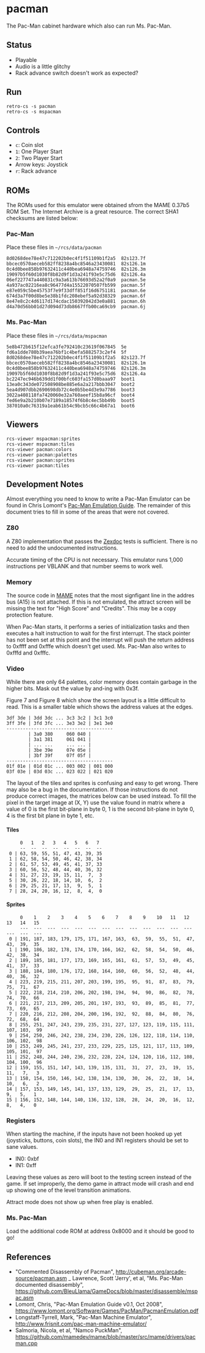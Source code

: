 # pacman
The Pac-Man cabinet hardware which also can run Ms. Pac-Man.

## Status

- Playable
- Audio is a little glitchy
- Rack advance switch doesn't work as expected?

## Run
```
retro-cs -s pacman
retro-cs -s mspacman
```

## Controls
- `c`: Coin slot
- `1`: One Player Start
- `2`: Two Player Start
- Arrow keys: Joystick
- `r`: Rack advance

## ROMs
The ROMs used for this emulator were obtained sfrom the MAME 0.37b5 ROM Set. The Internet Archive is a great resource. The correct SHA1 checksums are listed below:

### Pac-Man
Place these files in `~/rcs/data/pacman`

```
8d0268dee78e47c712202b0ec4f1f51109b1f2a5  82s123.7f
bbcec0570aeceb582ff8238a4bc8546a23430081  82s126.1m
0c4d0bee858b97632411c440bea6948a74759746  82s126.3m
19097b5f60d1030f8b82d9f1d3a241f93e5c75d6  82s126.4a
06ef227747a440831c9a3a613b76693d52a2f0a9  pacman.5e
4a937ac02216ea8c96477d4a15522070507fb599  pacman.5f
e87e059c5be45753f7e9f33dff851f16d6751181  pacman.6e
674d3a7f00d8be5e38b1fdc208ebef5a92d38329  pacman.6f
8e47e8c2c4d6117d174cdac150392042d3e0a881  pacman.6h
d4a70d56bb01d27d094d73db8667ffb00ca69cb9  pacman.6j
```

### Ms. Pac-Man
Place these files in `~/rcs/data/mspacman`

```
5e8b472b615f12efca3fe792410c23619f067845  5e
fd6a1dde780b39aea76bf1c4befa5882573c2ef4  5f
8d0268dee78e47c712202b0ec4f1f51109b1f2a5  82s123.7f
bbcec0570aeceb582ff8238a4bc8546a23430081  82s126.1m
0c4d0bee858b97632411c440bea6948a74759746  82s126.3m
19097b5f60d1030f8b82d9f1d3a241f93e5c75d6  82s126.4a
bc2247ec946b639dd1f00bfc603fa157d0baaa97  boot1
13ea0c343de072508908be885e6a2a217bbb3047  boot2
5ea4d907dbb2690698db72c4e0b5be4d3e9a7786  boot3
3022a408118fa7420060e32a760aeef15b8a96cf  boot4
fed6e9a2b210b07e7189a18574f6b8c4ec5bb49b  boot5
387010a0c76319a1eab61b54c9bcb5c66c4b67a1  boot6
```

## Viewers
```
rcs-viewer mspacman:sprites
rcs-viewer mspacman:tiles
rcs-viewer pacman:colors
rcs-viewer pacman:palettes
rcs-viewer pacman:sprites
rcs-viewer pacman:tiles
```

## Development Notes
Almost everything you need to know to write a Pac-Man Emulator can be found in Chris Lomont's [Pac-Man Emulation Guide](https://www.lomont.org/Software/Games/PacMan/PacmanEmulation.pdf). The remainder of this document tries to fill in some of the areas that were not covered.

### Z80
A Z80 implementation that passes the [Zexdoc](http://mdfs.net/Software/Z80/Exerciser/) tests is sufficient. There is no need to add the undocumented instructions.

Accurate timing of the CPU is not necessary. This emulator runs 1,000 instructions per VBLANK and that number seems to work well.

### Memory
The source code in [MAME](https://github.com/mamedev/mame/blob/master/src/mame/drivers/pacman.cpp) notes that the most signfigant line in the addres bus (A15) is not attached. If this is not emulated, the attract screen will be missing the text for "High Score" and "Credits". This may be a copy protection feature.

When Pac-Man starts, it performs a series of initialization tasks and then executes a halt instruction to wait for the first interrupt. The stack pointer has not been set at this point and the interrupt will push the return address to 0xffff and 0xfffe which doesn't get used. Ms. Pac-Man also writes to 0xfffd and 0xfffc.

### Video
While there are only 64 palettes, color memory does contain garbage in the higher bits. Mask out the value by and-ing with 0x3f.

Figure 7 and Figure 8 which show the screen layout is a little difficult to read. This is a smaller table which shows the address values at the edges.

```
3df 3de | 3dd 3dc ... 3c3 3c2 | 3c1 3c0
3ff 3fe | 3fd 3fc ... 3e3 3e2 | 3e1 3e0
---------------------------------------
        | 3a0 380     060 040 |
        | 3a1 381     061 041 |
        | ... ...     ... ... |
        | 3be 39e     07e 05e |
        | 3bf 39f     07f 05f |
---------------------------------------
01f 01e | 01d 01c ... 003 002 | 001 000
03f 03e | 03d 03c ... 023 022 | 021 020
```

The layout of the tiles and sprites is confusing and easy to get wrong. There may also be a bug in the documentation. If those instructions do not produce correct images, the matrices below can be used instead. To fill the pixel in the target image at (X, Y) use the value found in matrix where a value of 0 is the first bit-plane in byte 0, 1 is the second bit-plane in byte 0, 4 is the first bit plane in byte 1, etc.

#### Tiles
```
     0   1   2   3   4   5   6   7
     --  --  --  --  --  --  --  --
 0 | 63, 59, 55, 51, 47, 43, 39, 35
 1 | 62, 58, 54, 50, 46, 42, 38, 34
 2 | 61, 57, 53, 49, 45, 41, 37, 33
 3 | 60, 56, 52, 48, 44, 40, 36, 32
 4 | 31, 27, 23, 19, 15, 11,  7,  3
 5 | 30, 26, 22, 18, 14, 10,  6,  2
 6 | 29, 25, 21, 17, 13,  9,  5,  1
 7 | 28, 24, 20, 16, 12,  8,  4,  0
```
#### Sprites
```
     0    1    2    3    4    5    6    7    8    9    10   11   12   13   14   15
     ---  ---  ---  ---  ---  ---  ---  ---  ---  ---  ---  ---  ---  ---  ---  ---
 0 | 191, 187, 183, 179, 175, 171, 167, 163,  63,  59,  55,  51,  47,  43,  39,  35
 1 | 190, 186, 182, 178, 174, 170, 166, 162,  62,  58,  54,  50,  46,  42,  38,  34
 2 | 189, 185, 181, 177, 173, 169, 165, 161,  61,  57,  53,  49,  45,  41,  37,  33
 3 | 188, 184, 180, 176, 172, 168, 164, 160,  60,  56,  52,  48,  44,  40,  36,  32
 4 | 223, 219, 215, 211, 207, 203, 199, 195,  95,  91,  87,  83,  79,  75,  71,  67
 5 | 222, 218, 214, 210, 206, 202, 198, 194,  94,  90,  86,  82,  78,  74,  70,  66
 6 | 221, 217, 213, 209, 205, 201, 197, 193,  93,  89,  85,  81,  77,  73,  69,  65
 7 | 220, 216, 212, 208, 204, 200, 196, 192,  92,  88,  84,  80,  76,  72,  68,  64
 8 | 255, 251, 247, 243, 239, 235, 231, 227, 127, 123, 119, 115, 111, 107, 103,  99
 9 | 254, 250, 246, 242, 238, 234, 230, 226, 126, 122, 118, 114, 110, 106, 102,  98
10 | 253, 249, 245, 241, 237, 233, 229, 225, 125, 121, 117, 113, 109, 105, 101,  97
11 | 252, 248, 244, 240, 236, 232, 228, 224, 124, 120, 116, 112, 108, 104, 100,  96
12 | 159, 155, 151, 147, 143, 139, 135, 131,  31,  27,  23,  19,  15,  11,   7,   3
13 | 158, 154, 150, 146, 142, 138, 134, 130,  30,  26,  22,  18,  14,  10,   6,   2
14 | 157, 153, 149, 145, 141, 137, 133, 129,  29,  25,  21,  17,  13,   9,   5,   1
15 | 156, 152, 148, 144, 140, 136, 132, 128,  28,  24,  20,  16,  12,   8,   4,   0
```

### Registers

When starting the machine, if the inputs have not been hooked up yet (joysticks, buttons, coin slots), the IN0 and IN1 registers should be set to sane values.

- IN0: 0xbf
- IN1: 0xff

Leaving these values as zero will boot to the testing screen instead of the game. If set improperly, the demo game in attract mode will crash and end up showing one of the level transition animations.

Attract mode does not show up when free play is enabled.

### Ms. Pac-Man
Load the additional code ROM at address 0x8000 and it should be good to go!

## References
- "Commented Disassembly of Pacman", http://cubeman.org/arcade-source/pacman.asm
_ Lawrence, Scott 'Jerry', et al, "Ms. Pac-Man documented disassembly", https://github.com/BleuLlama/GameDocs/blob/master/disassemble/mspac.asm
- Lomont, Chris, "Pac-Man Emulation Guide v0.1, Oct 2008", https://www.lomont.org/Software/Games/PacMan/PacmanEmulation.pdf
- Longstaff-Tyrrell, Mark, "Pac-Man Machine Emulator", http://www.frisnit.com/pac-man-machine-emulator/
- Salmoria, Nicola, et al, "Namco PuckMan", https://github.com/mamedev/mame/blob/master/src/mame/drivers/pacman.cpp


